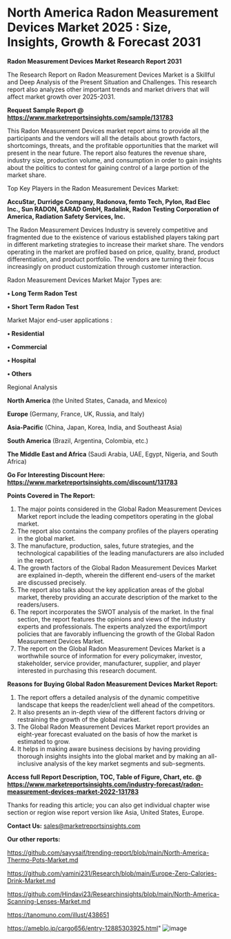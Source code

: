 # North America Radon Measurement Devices Market 2025 : Size, Insights, Growth & Forecast 2031

<strong>Radon Measurement Devices Market Research Report 2031</strong>

The Research Report on Radon Measurement Devices Market is a Skillful and Deep Analysis of the Present Situation and Challenges. This research report also analyzes other important trends and market drivers that will affect market growth over 2025-2031.

<strong>Request Sample Report @ <a href=https://www.marketreportsinsights.com/sample/131783>https://www.marketreportsinsights.com/sample/131783</a></strong>

This Radon Measurement Devices market report aims to provide all the participants and the vendors will all the details about growth factors, shortcomings, threats, and the profitable opportunities that the market will present in the near future. The report also features the revenue share, industry size, production volume, and consumption in order to gain insights about the politics to contest for gaining control of a large portion of the market share.

Top Key Players in the Radon Measurement Devices Market:

<strong>AccuStar, Durridge Company, Radonova, femto Tech, Pylon, Rad Elec Inc., Sun RADON, SARAD GmbH, Radalink, Radon Testing Corporation of America, Radiation Safety Services, Inc.</strong>

The Radon Measurement Devices Industry is severely competitive and fragmented due to the existence of various established players taking part in different marketing strategies to increase their market share. The vendors operating in the market are profiled based on price, quality, brand, product differentiation, and product portfolio. The vendors are turning their focus increasingly on product customization through customer interaction.

Radon Measurement Devices Market Major Types are:

<strong>• Long Term Radon Test

• Short Term Radon Test</strong>

Market Major end-user applications :

<strong>• Residential

• Commercial

• Hospital

• Others</strong>

Regional Analysis

</u><strong><b>North America</b></strong> (the United States, Canada, and Mexico)

<strong><b>Europe </b></strong>(Germany, France, UK, Russia, and Italy)

<strong><b>Asia-Pacific</b></strong> (China, Japan, Korea, India, and Southeast Asia)

<strong><b>South America</b></strong> (Brazil, Argentina, Colombia, etc.)

<strong><b>The Middle East and Africa</b></strong> (Saudi Arabia, UAE, Egypt, Nigeria, and South Africa)

<strong>Go For Interesting Discount Here: <a href=https://www.marketreportsinsights.com/discount/131783>https://www.marketreportsinsights.com/discount/131783</a></strong>

<strong>Points Covered in The Report:</strong>
<ol>
  <li>The major points considered in the Global Radon Measurement Devices Market report include the leading competitors operating in the global market.</li>
  <li>The report also contains the company profiles of the players operating in the global market.</li>
  <li>The manufacture, production, sales, future strategies, and the technological capabilities of the leading manufacturers are also included in the report.</li>
  <li>The growth factors of the Global Radon Measurement Devices Market are explained in-depth, wherein the different end-users of the market are discussed precisely.</li>
  <li>The report also talks about the key application areas of the global market, thereby providing an accurate description of the market to the readers/users.</li>
  <li>The report incorporates the SWOT analysis of the market. In the final section, the report features the opinions and views of the industry experts and professionals. The experts analyzed the export/import policies that are favorably influencing the growth of the Global Radon Measurement Devices Market.</li>
  <li>The report on the Global Radon Measurement Devices Market is a worthwhile source of information for every policymaker, investor, stakeholder, service provider, manufacturer, supplier, and player interested in purchasing this research document.</li>
</ol>
<strong>Reasons for Buying Global Radon Measurement Devices Market Report:</strong>

<ol>
  <li>The report offers a detailed analysis of the dynamic competitive landscape that keeps the reader/client well ahead of the competitors.</li>
  <li>It also presents an in-depth view of the different factors driving or restraining the growth of the global market.</li>
  <li>The Global Radon Measurement Devices Market report provides an eight-year forecast evaluated on the basis of how the market is estimated to grow.</li>
  <li>It helps in making aware business decisions by having providing thorough insights insights into the global market and by making an all-inclusive analysis of the key market segments and sub-segments.</li>
</ol>
<strong>Access full Report Description, TOC, Table of Figure, Chart, etc. @ <a href=https://www.marketreportsinsights.com/industry-forecast/radon-measurement-devices-market-2022-131783>https://www.marketreportsinsights.com/industry-forecast/radon-measurement-devices-market-2022-131783</a></strong>


Thanks for reading this article; you can also get individual chapter wise section or region wise report version like Asia, United States, Europe.

<strong>Contact Us:</strong>
sales@marketreportsinsights.com

<strong>Our other reports:</strong>

<a href=https://github.com/sayysaif/trending-report/blob/main/North-America-Thermo-Pots-Market.md>https://github.com/sayysaif/trending-report/blob/main/North-America-Thermo-Pots-Market.md</a>

<a href=https://github.com/yamini231/Research/blob/main/Europe-Zero-Calories-Drink-Market.md>https://github.com/yamini231/Research/blob/main/Europe-Zero-Calories-Drink-Market.md</a>

<a href=https://github.com/Hindavi23/Researchinsights/blob/main/North-America-Scanning-Lenses-Market.md>https://github.com/Hindavi23/Researchinsights/blob/main/North-America-Scanning-Lenses-Market.md</a>

<a href=https://tanomuno.com/illust/438651>https://tanomuno.com/illust/438651</a>

<a href=https://ameblo.jp/cargo656/entry-12885303925.html>https://ameblo.jp/cargo656/entry-12885303925.html</a>"
![image](https://github.com/user-attachments/assets/124187b6-eb74-4f8f-b0bd-f05a789bdec4)
